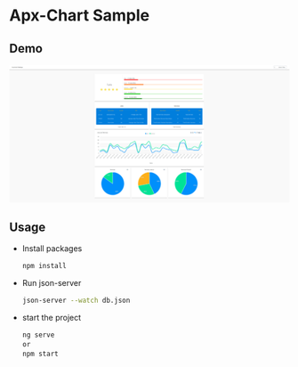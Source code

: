 # Apx-Chart Sample

## Demo

![til](./src/assets/images/Demo.png)

## Usage

- Install packages

    ```bash
    npm install
    ```

- Run json-server

    ```bash
    json-server --watch db.json
    ```

- start the project

    ```bash
    ng serve
    or
    npm start
    ```
